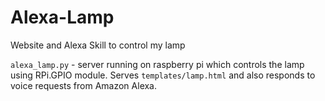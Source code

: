 # Alexa-Lamp
Website and Alexa Skill to control my lamp

`alexa_lamp.py` - server running on raspberry pi which controls the lamp using RPi.GPIO module. Serves `templates/lamp.html` and also responds to voice requests from Amazon Alexa.
